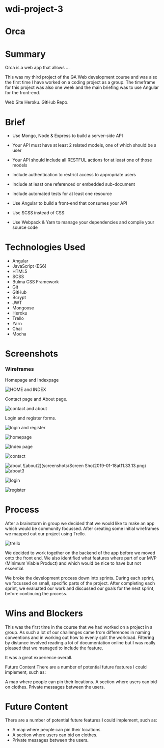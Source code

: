 # wdi-project-3

# Orca

# Summary

Orca is a web app that allows ...

This was my third project of the GA Web development course and was also the first time I have worked on a coding project as a group. The timeframe for this project was also one week and the main briefing was to use Angular for the front-end.

Web Site Heroku. GitHub Repo.

# Brief


* Use Mongo, Node & Express to build a server-side API

* Your API must have at least 2 related models, one of which should be a user

* Your API should include all RESTFUL actions for at least one of those models

* Include authentication to restrict access to appropriate users

* Include at least one referenced or embedded sub-document

* Include automated tests for at least one resource

* Use Angular to build a front-end that consumes your API

* Use SCSS instead of CSS

* Use Webpack & Yarn to manage your dependencies and compile your source code


# Technologies Used


* Angular
* JavaScript (ES6)
* HTML5
* SCSS
* Bulma CSS Framework
* Git
* GitHub
* Bcrypt
* JWT
* Mongoose
* Heroku
* Trello
* Yarn
* Chai
* Mocha


# Screenshots

### Wireframes

Homepage and Indexpage

![HOME and INDEX](screenshots/ScreenShot2019-01-18at11.20.52.png)

Contact page and About page.

![contact and about](screenshots/ScreenShot2019-01-18at11.24.42.png)

Login and register forms.

![login and register](screenshots/ScreenShot2019-01-18at11.28.36.png)

![homepage](screenshots/ScreenShot2019-01-18at11.31.11.png)

![Index page](screenshots/ScreenShot2019-01-18at11.31.44.png)

![contact](screenshots/ScreenShot2019-01-18at11.32.12.png)

![about](screenshots/ScreenShot2019-01-18at11.32.44.png)
![about2](screenshots/Screen Shot2019-01-18at11.33.13.png)
![about3](screenshots/ScreenShot2019-01-18at11.33.22.png)

![login](screenshots/ScreenShot2019-01-18at11.34.46.png)

![register](screenshots/ScreenShot2019-01-18at11.34.46.png)

# Process

After a brainstorm in group we decided that we would like to make an app which would be community focussed. After creating some initial wireframes we mapped out our project using Trello.

![trello](screenshots/ScreenShot2019-01-18at11.36.24.png)

We decided to work together on the backend of the app before we moved onto the front end. We also identified what features where part of our MVP (Minimum Viable Product) and which would be nice to have but not essential.

We broke the development process down into sprints. During each sprint, we focussed on small, specific parts of the project. After completing each sprint, we evaluated our work and discussed our goals for the next sprint, before continuing the process.

# Wins and Blockers

This was the first time in the course that we had worked on a project in a group. As such a lot of our challenges came from differences in naming conventions and in working out how to evenly split the workload. Filtering by distance involved reading a lot of documentation online but I was really pleased that we managed to include the feature.

It was a great experience overall.

Future Content
There are a number of potential future features I could implement, such as:

A map where people can pin their locations.
A section where users can bid on clothes.
Private messages between the users.
# Future Content

There are a number of potential future features I could implement, such as:

* A map where people can pin their locations.
* A section where users can bid on clothes.
* Private messages between the users.
